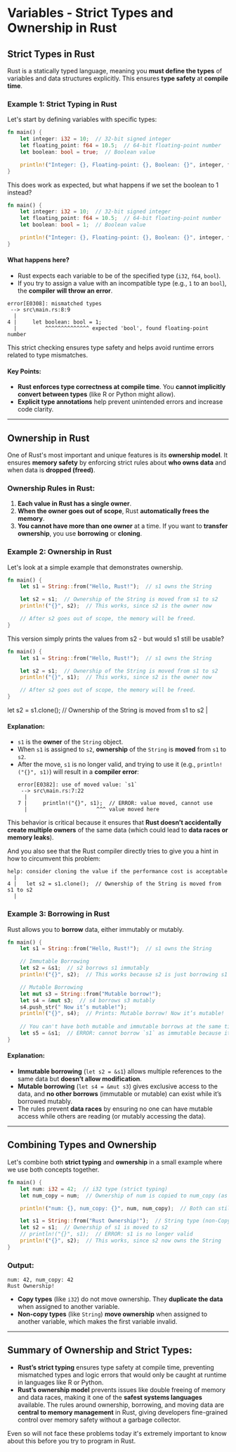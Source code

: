 # Variables - Strict Types and Ownership in Rust

## Strict Types in Rust

Rust is a statically typed language, meaning you **must define the types** of variables and data structures explicitly. This ensures **type safety** at **compile time**.

### Example 1: Strict Typing in Rust

Let's start by defining variables with specific types:

```rust
fn main() {
    let integer: i32 = 10;  // 32-bit signed integer
    let floating_point: f64 = 10.5;  // 64-bit floating-point number
    let boolean: bool = true;  // Boolean value

    println!("Integer: {}, Floating-point: {}, Boolean: {}", integer, floating_point, boolean);
}
```

This does work as expected, but what happens if we set the boolean to 1 instead?

```rust
fn main() {
    let integer: i32 = 10;  // 32-bit signed integer
    let floating_point: f64 = 10.5;  // 64-bit floating-point number
    let boolean: bool = 1;  // Boolean value

    println!("Integer: {}, Floating-point: {}, Boolean: {}", integer, floating_point, boolean);
}
```

#### What happens here?
- Rust expects each variable to be of the specified type (`i32`, `f64`, `bool`).
- If you try to assign a value with an incompatible type (e.g., `1` to an `bool`), the **compiler will throw an error**.

```
error[E0308]: mismatched types
 --> src\main.rs:8:9
  |
4 |     let boolean: bool = 1;
  |         ^^^^^^^^^^^^^^ expected 'bool', found floating-point number
```

This strict checking ensures type safety and helps avoid runtime errors related to type mismatches.

#### Key Points:
- **Rust enforces type correctness at compile time**. You **cannot implicitly convert between types** (like R or Python might allow).
- **Explicit type annotations** help prevent unintended errors and increase code clarity.

---

## Ownership in Rust

One of Rust's most important and unique features is its **ownership model**. It ensures **memory safety** by enforcing strict rules about **who owns data** and when data is **dropped (freed)**.

### Ownership Rules in Rust:
1. **Each value in Rust has a single owner**.
2. **When the owner goes out of scope**, Rust **automatically frees the memory**.
3. **You cannot have more than one owner** at a time. If you want to **transfer ownership**, you use **borrowing** or **cloning**.

### Example 2: Ownership in Rust

Let's look at a simple example that demonstrates ownership.

```rust
fn main() {
    let s1 = String::from("Hello, Rust!");  // s1 owns the String

    let s2 = s1;  // Ownership of the String is moved from s1 to s2
    println!("{}", s2);  // This works, since s2 is the owner now

    // After s2 goes out of scope, the memory will be freed.
}
```

This version simply prints the values from s2 - but would s1 still be usable?

```rust
fn main() {
    let s1 = String::from("Hello, Rust!");  // s1 owns the String

    let s2 = s1;  // Ownership of the String is moved from s1 to s2
    println!("{}", s1);  // This works, since s2 is the owner now

    // After s2 goes out of scope, the memory will be freed.
}
```
   let s2 = s1.clone();  // Ownership of the String is moved from s1 to s2
  |      
#### Explanation:
- `s1` is the **owner** of the `String` object.
- When `s1` is assigned to `s2`, **ownership** of the `String` is **moved** from `s1` to `s2`.
- After the move, `s1` is no longer valid, and trying to use it (e.g., `println!("{}", s1)`) will result in a **compiler error**:  
  ```
  error[E0382]: use of moved value: `s1`
   --> src\main.rs:7:22
    |
  7 |     println!("{}", s1);  // ERROR: value moved, cannot use
    |                      ^^^ value moved here
  ```

This behavior is critical because it ensures that **Rust doesn’t accidentally create multiple owners** of the same data (which could lead to **data races or memory leaks**).

And you also see that the Rust compiler directly tries to give you a hint in how to circumvent this problem:

```
help: consider cloning the value if the performance cost is acceptable
  |
4 |   let s2 = s1.clone();  // Ownership of the String is moved from s1 to s2
  |     
```

### Example 3: Borrowing in Rust
Rust allows you to **borrow** data, either immutably or mutably.

```rust
fn main() {
    let s1 = String::from("Hello, Rust!");  // s1 owns the String

    // Immutable Borrowing
    let s2 = &s1;  // s2 borrows s1 immutably
    println!("{}", s2);  // This works because s2 is just borrowing s1

    // Mutable Borrowing
    let mut s3 = String::from("Mutable borrow!");
    let s4 = &mut s3;  // s4 borrows s3 mutably
    s4.push_str(" Now it’s mutable!");
    println!("{}", s4);  // Prints: Mutable borrow! Now it’s mutable!
    
    // You can't have both mutable and immutable borrows at the same time:
    let s5 = &s1;  // ERROR: cannot borrow `s1` as immutable because it's already borrowed as mutable
}
```

#### Explanation:
- **Immutable borrowing** (`let s2 = &s1`) allows multiple references to the same data but **doesn’t allow modification**.
- **Mutable borrowing** (`let s4 = &mut s3`) gives exclusive access to the data, and **no other borrows** (immutable or mutable) can exist while it’s borrowed mutably.
- The rules prevent **data races** by ensuring no one can have mutable access while others are reading (or mutably accessing the data).

---

## Combining Types and Ownership

Let's combine both **strict typing** and **ownership** in a small example where we use both concepts together.

```rust
fn main() {
    let num: i32 = 42;  // i32 type (strict typing)
    let num_copy = num;  // Ownership of num is copied to num_copy (as num is Copy type)

    println!("num: {}, num_copy: {}", num, num_copy);  // Both can still be used

    let s1 = String::from("Rust Ownership!");  // String type (non-Copy type)
    let s2 = s1;  // Ownership of s1 is moved to s2
    // println!("{}", s1);  // ERROR: s1 is no longer valid
    println!("{}", s2);  // This works, since s2 now owns the String
}
```

### Output:
```
num: 42, num_copy: 42
Rust Ownership!
```

- **Copy types** (like `i32`) do not move ownership. They **duplicate the data** when assigned to another variable.
- **Non-copy types** (like `String`) **move ownership** when assigned to another variable, which makes the first variable invalid.

---

## Summary of Ownership and Strict Types:

- **Rust’s strict typing** ensures type safety at compile time, preventing mismatched types and logic errors that would only be caught at runtime in languages like R or Python.
- **Rust’s ownership model** prevents issues like double freeing of memory and data races, making it one of the **safest systems languages** available. The rules around ownership, borrowing, and moving data are **central to memory management** in Rust, giving developers fine-grained control over memory safety without a garbage collector.

Even so will not face these problems today it's extremely important to know about this before you try to program in Rust.
